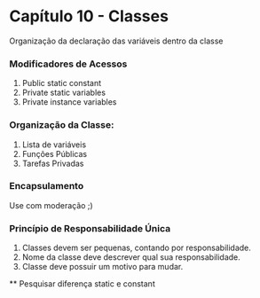 # Capítulo 10 - Classes

Organização da declaração das variáveis dentro da classe 

### Modificadores de Acessos
1. Public static constant 
2. Private static variables  
3. Private instance variables  

### Organização da Classe:
1. Lista de variáveis  
2. Funções Públicas  
3. Tarefas Privadas

### Encapsulamento
Use com moderação ;)

### Princípio de Responsabilidade Única
1. Classes devem ser pequenas, contando por responsabilidade.  
2. Nome da classe deve descrever qual sua responsabilidade.  
3. Classe deve possuir um motivo para mudar.

** Pesquisar diferença static e constant

